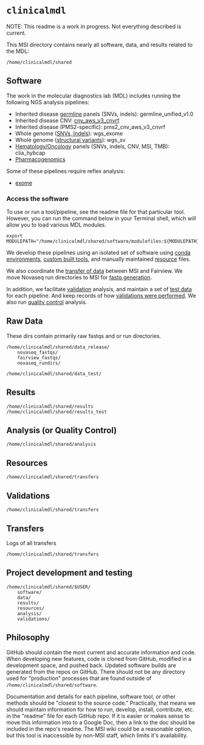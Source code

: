 # `clinicalmdl`

NOTE: This readme is a work in progress. Not everything described is current.

This MSI directory contains nearly all software, data, and results related to the MDL: 
```
/home/clinicalmdl/shared
```


## Software

The work in the molecular diagnostics lab (MDL) includes running the following NGS analysis pipelines:
- Inherited disease [germline](https://github.umn.edu/smunro/germline_unified) panels (SNVs, indels): germline_unified_v1.0
- Inherited disease CNV: [cnv_aws_v3_cnvrf](https://github.umn.edu/clinicalmdl/hadoop-cnv-msi)
- Inherited disease (PMS2-specific): pms2_cnv_aws_v3_cnvrf
- Whole genome ([SNVs, Indels](https://github.umn.edu/clinicalmdl/clia_wgs_exome)): wgs_exome
- Whole genome ([structural variants](https://github.umn.edu/clinicalmdl/clia_wgs_sv)): wgs_sv
- [Hematology/Oncology](https://github.umn.edu/clinicalmdl/clia_hybcap) panels (SNVs, indels, CNV, MSI, TMB): clia_hybcap
- [Pharmacogenomics](https://github.umn.edu/clinicalmdl/clia_pgx)

Some of these pipelines require reflex analysis:
- [exome](https://github.umn.edu/clinicalmdl/wgs_exome_reflex_v1)

### Access the software

To use or run a tool/pipeline, see the readme file for that particular tool. However, you can run the command below in your Terminal shell, which will allow you to load various MDL modules.

```
export MODULEPATH="/home/clinicalmdl/shared/software/modulefiles:${MODULEPATH}"
```

We develop these pipelines using an isolated set of software using [conda environments](https://github.umn.edu/clinicalmdl/clia_conda), [custom built tools](https://github.umn.edu/clinicalmdl/clia_tools), and manually maintained [resource](https://github.umn.edu/clinicalmdl/resources) files. 

We also coordinate the [transfer of data](https://github.umn.edu/clinicalmdl/clia_transfer) between MSI and Fairview. We move Novaseq run directories to MSI for [fastq generation](https://github.umn.edu/clinicalmdl/clia_bcl2fastq). 

 In addition, we facilitate [validation](https://github.umn.edu/clinicalmdl/mdlvalr) analysis, and maintain a set of [test data](https://github.umn.edu/clinicalmdl/data_test) for each pipeline. And keep records of how [validations were performed](https://github.umn.edu/clinicalmdl/validations). We also run [quality control](https://github.umn.edu/clinicalmdl/clia_qc) analysis.




## Raw Data 

These dirs contain primarily raw fastqs and or run directories.

```
/home/clinicalmdl/shared/data_release/
	novaseq_fastqs/
	fairview_fastqs/
	novaseq_rundirs/
	
/home/clinicalmdl/shared/data_test/
```

## Results

```
/home/clinicalmdl/shared/results
/home/clinicalmdl/shared/results_test
```

## Analysis (or Quality Control)

```
/home/clinicalmdl/shared/analysis
```

## Resources
```
/home/clinicalmdl/shared/transfers
```
## Validations
```
/home/clinicalmdl/shared/transfers
```
## Transfers

Logs of all transfers

```
/home/clinicalmdl/shared/transfers
```
## Project development and testing

```
/home/clinicalmdl/shared/$USER/
	software/
	data/
	results/
	resources/
	analysis/
	validations/
```

## Philosophy

GitHub should contain the most current and accurate information and code. When developing new features, code is cloned from GitHub, modified in a development space, and pushed back. Updated software builds are generated from the repos on GitHub. There should not be any directory used for "production" processes that are found outside of `/home/clinicalmdl/shared/software`.

Documentation and details for each pipeline, software tool, or other methods should be "closest to the source code." Practically, that means we should maintain information for how to run, develop, install, contribute, etc. in the "readme" file for each GitHub repo. If it is easier or makes sense to move this information into to a Google Doc, then a link to the doc should be included in the repo's readme. The MSI wiki could be a reasonable option, but this tool is inaccessible by non-MSI staff, which limits it's availability.
